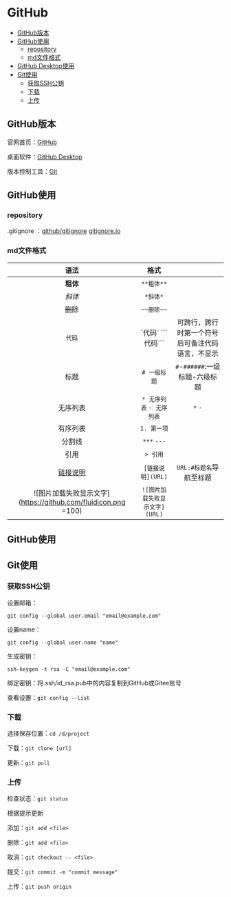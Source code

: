 # GitHub

* [GitHub版本](#GitHub版本)
* [GitHub使用](#GitHub使用)
  - [repository](#repository)
  - [md文件格式](#md文件格式)
* [GitHub Desktop使用](#GitHub使用)
* [Git使用](#Git使用)
  - [获取SSH公钥](#获取SSH公钥)
  - [下载](#下载)
  - [上传](#上传)

## GitHub版本

官网首页：[GitHub](https://github.com/)

桌面软件：[GitHub Desktop](https://desktop.github.com/)

版本控制工具：[Git](https://git-scm.com/)
## GitHub使用

### repository
.gitignore ：[github/gitignore](https://github.com/github/gitignore) [gitignore.io](https://www.gitignore.io/)
### md文件格式
|语法|格式||
|:-:|:-:|:-:|
|**粗体**|`**粗体**`||
|*斜体*|`*斜体*`||
|~~删除~~|`~~删除~~`||
|`代码`|\`代码\` \`\`\`代码\`\`\`|可跨行，跨行时第一个符号后可备注代码语言，不显示|
|标题|`# 一级标题`|`#`-`######`:一级标题-六级标题|
|无序列表|`* 无序列表` `- 无序列表`|`*` `-`|
|有序列表|`1. 第一项`||
|分割线|`***` `---`||
|引用|`> 引用`||
|[链接说明](https://m.tb.cn/h.46TGL8y)|`[链接说明](URL)`|`URL:#标题名`导航至标题|
|![图片加载失败显示文字](https://github.com/fluidicon.png =100)|`![图片加载失败显示文字](URL)`||

## GitHub使用

## Git使用

### 获取SSH公钥
设置邮箱：

`git config --global user.email "email@example.com"`

设置name：

`git config --global user.name "name"`

生成密钥：

`ssh-keygen -t rsa -C "email@example.com"`

绑定密钥：将.ssh/id_rsa.pub中的内容复制到GitHub或Gitee账号

查看设置：`git config --list`

### 下载
选择保存位置：`cd /d/project`

下载：`git clone [url]`

更新：`git pull`
### 上传
检查状态：`git status`

根据提示更新

添加：`git add <file>`

删除：`git add <file>`

取消：`git checkout -- <file>`

提交：`git commit -m "commit message"`

上传：`git push origin`
